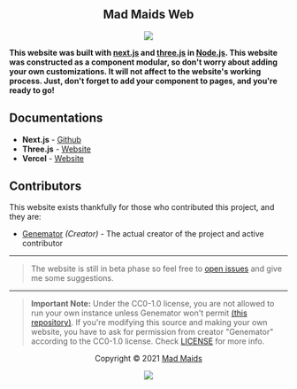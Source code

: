 <h2 align="center">Mad Maids Web</h2>

<p align="center"><a href="https://maid.uz"><img src="https://img.shields.io/static/v1.svg?style=flat-square&label=vercel&message=deployed&logoColor=eceff4&logo=github&colorA=000000&colorB=ffffff"/></a></p>

**This website was built with [next.js](https://github.com/vercel/next.js) and [three.js](https://threejs.org/) in
[Node.js](https://nodejs.org/en/). This website was constructed as a component modular, so don't
worry about adding your own customizations. It will not affect to the website's
working process. Just, don't forget to add your component to pages, and
you're ready to go!**

## Documentations

- **Next.js** - [Github](https://github.com/vercel/next.js)
- **Three.js** - [Website](https://threejs.org/)
- **Vercel** - [Website](https://vercel.com)

## Contributors

This website exists thankfully for those who contributed this project, and they are:

- [Genemator](https://github.com/genemators) _(Creator)_ - The actual creator
  of the project and active contributor

---

> The website is still in beta phase so feel free to
> [open issues](https://github.com/mad-maids/maid.web/issues/new) and give me some
> suggestions.

---

> **Important Note:** Under the CC0-1.0 license, you are not allowed to run your
> own instance unless Genemator won't permit
> [(this repository)](https://github.com/mad-maids/maid.web). If you're modifying
> this source and making your own website, you have to ask for permission from
> creator "Genemator" according to the CC0-1.0 license. Check [LICENSE](license)
> for more info.

<p align="center">Copyright &copy; 2021 <a href="https://maid.uz" target="_blank">Mad Maids</a></p>

<p align="center"><a href="https://github.com/mad-maids/maid.web/blob/master/license"><img src="https://img.shields.io/static/v1.svg?style=flat-square&label=License&message=CC0-1.0&logoColor=eceff4&logo=github&colorA=000000&colorB=ffffff"/></a></p>
